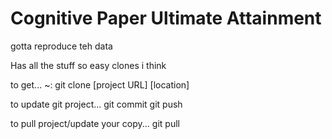 # Cognitive Paper Ultimate Attainment
gotta reproduce teh data

Has all the stuff so easy clones i think

to get...
~: git clone [project URL] [location] 

to update git project...
git commit
git push

to pull project/update your copy...
git pull
